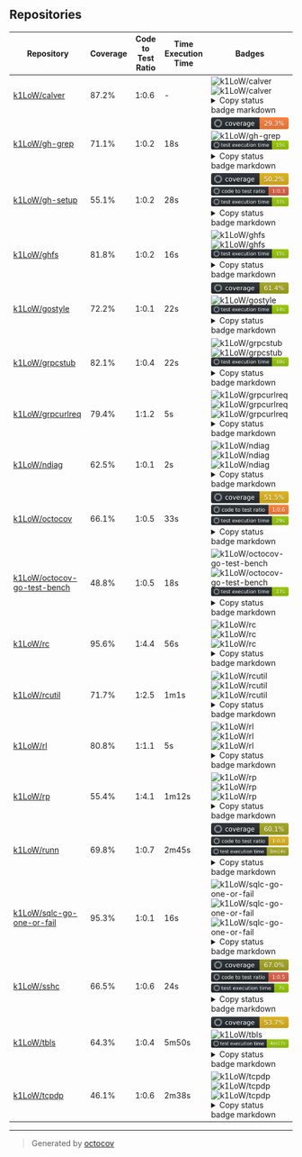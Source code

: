 ## Repositories

| Repository | Coverage | Code to Test Ratio | Time Execution Time | Badges |
| --- | --- | --- | --- | --- |
| [k1LoW/calver](https://github.com/k1LoW/calver) | 87.2% | 1:0.6 | - | ![k1LoW/calver](https://raw.githubusercontent.com/k1LoW/octocovs/main/badges/k1LoW/calver/coverage.svg) ![k1LoW/calver](https://raw.githubusercontent.com/k1LoW/octocovs/main/badges/k1LoW/calver/ratio.svg) <details><summary>Copy status badge markdown</summary>```![Coverage](https://raw.githubusercontent.com/k1LoW/octocovs/main/badges/k1LoW/calver/coverage.svg)```<br>```![Code to Test Ratio](https://raw.githubusercontent.com/k1LoW/octocovs/main/badges/k1LoW/calver/ratio.svg)```</details> |
| [k1LoW/gh-grep](https://github.com/k1LoW/gh-grep) | 71.1% | 1:0.2 | 18s | ![k1LoW/gh-grep](https://raw.githubusercontent.com/k1LoW/octocovs/main/badges/k1LoW/gh-grep/coverage.svg) ![k1LoW/gh-grep](https://raw.githubusercontent.com/k1LoW/octocovs/main/badges/k1LoW/gh-grep/ratio.svg) ![k1LoW/gh-grep](https://raw.githubusercontent.com/k1LoW/octocovs/main/badges/k1LoW/gh-grep/time.svg) <details><summary>Copy status badge markdown</summary>```![Coverage](https://raw.githubusercontent.com/k1LoW/octocovs/main/badges/k1LoW/gh-grep/coverage.svg)```<br>```![Code to Test Ratio](https://raw.githubusercontent.com/k1LoW/octocovs/main/badges/k1LoW/gh-grep/ratio.svg)```<br>```![Test Execution Time](https://raw.githubusercontent.com/k1LoW/octocovs/main/badges/k1LoW/gh-grep/time.svg)```</details> |
| [k1LoW/gh-setup](https://github.com/k1LoW/gh-setup) | 55.1% | 1:0.2 | 28s | ![k1LoW/gh-setup](https://raw.githubusercontent.com/k1LoW/octocovs/main/badges/k1LoW/gh-setup/coverage.svg) ![k1LoW/gh-setup](https://raw.githubusercontent.com/k1LoW/octocovs/main/badges/k1LoW/gh-setup/ratio.svg) ![k1LoW/gh-setup](https://raw.githubusercontent.com/k1LoW/octocovs/main/badges/k1LoW/gh-setup/time.svg) <details><summary>Copy status badge markdown</summary>```![Coverage](https://raw.githubusercontent.com/k1LoW/octocovs/main/badges/k1LoW/gh-setup/coverage.svg)```<br>```![Code to Test Ratio](https://raw.githubusercontent.com/k1LoW/octocovs/main/badges/k1LoW/gh-setup/ratio.svg)```<br>```![Test Execution Time](https://raw.githubusercontent.com/k1LoW/octocovs/main/badges/k1LoW/gh-setup/time.svg)```</details> |
| [k1LoW/ghfs](https://github.com/k1LoW/ghfs) | 81.8% | 1:0.2 | 16s | ![k1LoW/ghfs](https://raw.githubusercontent.com/k1LoW/octocovs/main/badges/k1LoW/ghfs/coverage.svg) ![k1LoW/ghfs](https://raw.githubusercontent.com/k1LoW/octocovs/main/badges/k1LoW/ghfs/ratio.svg) ![k1LoW/ghfs](https://raw.githubusercontent.com/k1LoW/octocovs/main/badges/k1LoW/ghfs/time.svg) <details><summary>Copy status badge markdown</summary>```![Coverage](https://raw.githubusercontent.com/k1LoW/octocovs/main/badges/k1LoW/ghfs/coverage.svg)```<br>```![Code to Test Ratio](https://raw.githubusercontent.com/k1LoW/octocovs/main/badges/k1LoW/ghfs/ratio.svg)```<br>```![Test Execution Time](https://raw.githubusercontent.com/k1LoW/octocovs/main/badges/k1LoW/ghfs/time.svg)```</details> |
| [k1LoW/gostyle](https://github.com/k1LoW/gostyle) | 72.2% | 1:0.1 | 22s | ![k1LoW/gostyle](https://raw.githubusercontent.com/k1LoW/octocovs/main/badges/k1LoW/gostyle/coverage.svg) ![k1LoW/gostyle](https://raw.githubusercontent.com/k1LoW/octocovs/main/badges/k1LoW/gostyle/ratio.svg) ![k1LoW/gostyle](https://raw.githubusercontent.com/k1LoW/octocovs/main/badges/k1LoW/gostyle/time.svg) <details><summary>Copy status badge markdown</summary>```![Coverage](https://raw.githubusercontent.com/k1LoW/octocovs/main/badges/k1LoW/gostyle/coverage.svg)```<br>```![Code to Test Ratio](https://raw.githubusercontent.com/k1LoW/octocovs/main/badges/k1LoW/gostyle/ratio.svg)```<br>```![Test Execution Time](https://raw.githubusercontent.com/k1LoW/octocovs/main/badges/k1LoW/gostyle/time.svg)```</details> |
| [k1LoW/grpcstub](https://github.com/k1LoW/grpcstub) | 82.1% | 1:0.4 | 22s | ![k1LoW/grpcstub](https://raw.githubusercontent.com/k1LoW/octocovs/main/badges/k1LoW/grpcstub/coverage.svg) ![k1LoW/grpcstub](https://raw.githubusercontent.com/k1LoW/octocovs/main/badges/k1LoW/grpcstub/ratio.svg) ![k1LoW/grpcstub](https://raw.githubusercontent.com/k1LoW/octocovs/main/badges/k1LoW/grpcstub/time.svg) <details><summary>Copy status badge markdown</summary>```![Coverage](https://raw.githubusercontent.com/k1LoW/octocovs/main/badges/k1LoW/grpcstub/coverage.svg)```<br>```![Code to Test Ratio](https://raw.githubusercontent.com/k1LoW/octocovs/main/badges/k1LoW/grpcstub/ratio.svg)```<br>```![Test Execution Time](https://raw.githubusercontent.com/k1LoW/octocovs/main/badges/k1LoW/grpcstub/time.svg)```</details> |
| [k1LoW/grpcurlreq](https://github.com/k1LoW/grpcurlreq) | 79.4% | 1:1.2 | 5s | ![k1LoW/grpcurlreq](https://raw.githubusercontent.com/k1LoW/octocovs/main/badges/k1LoW/grpcurlreq/coverage.svg) ![k1LoW/grpcurlreq](https://raw.githubusercontent.com/k1LoW/octocovs/main/badges/k1LoW/grpcurlreq/ratio.svg) ![k1LoW/grpcurlreq](https://raw.githubusercontent.com/k1LoW/octocovs/main/badges/k1LoW/grpcurlreq/time.svg) <details><summary>Copy status badge markdown</summary>```![Coverage](https://raw.githubusercontent.com/k1LoW/octocovs/main/badges/k1LoW/grpcurlreq/coverage.svg)```<br>```![Code to Test Ratio](https://raw.githubusercontent.com/k1LoW/octocovs/main/badges/k1LoW/grpcurlreq/ratio.svg)```<br>```![Test Execution Time](https://raw.githubusercontent.com/k1LoW/octocovs/main/badges/k1LoW/grpcurlreq/time.svg)```</details> |
| [k1LoW/ndiag](https://github.com/k1LoW/ndiag) | 62.5% | 1:0.1 | 2s | ![k1LoW/ndiag](https://raw.githubusercontent.com/k1LoW/octocovs/main/badges/k1LoW/ndiag/coverage.svg) ![k1LoW/ndiag](https://raw.githubusercontent.com/k1LoW/octocovs/main/badges/k1LoW/ndiag/ratio.svg) ![k1LoW/ndiag](https://raw.githubusercontent.com/k1LoW/octocovs/main/badges/k1LoW/ndiag/time.svg) <details><summary>Copy status badge markdown</summary>```![Coverage](https://raw.githubusercontent.com/k1LoW/octocovs/main/badges/k1LoW/ndiag/coverage.svg)```<br>```![Code to Test Ratio](https://raw.githubusercontent.com/k1LoW/octocovs/main/badges/k1LoW/ndiag/ratio.svg)```<br>```![Test Execution Time](https://raw.githubusercontent.com/k1LoW/octocovs/main/badges/k1LoW/ndiag/time.svg)```</details> |
| [k1LoW/octocov](https://github.com/k1LoW/octocov) | 66.1% | 1:0.5 | 33s | ![k1LoW/octocov](https://raw.githubusercontent.com/k1LoW/octocovs/main/badges/k1LoW/octocov/coverage.svg) ![k1LoW/octocov](https://raw.githubusercontent.com/k1LoW/octocovs/main/badges/k1LoW/octocov/ratio.svg) ![k1LoW/octocov](https://raw.githubusercontent.com/k1LoW/octocovs/main/badges/k1LoW/octocov/time.svg) <details><summary>Copy status badge markdown</summary>```![Coverage](https://raw.githubusercontent.com/k1LoW/octocovs/main/badges/k1LoW/octocov/coverage.svg)```<br>```![Code to Test Ratio](https://raw.githubusercontent.com/k1LoW/octocovs/main/badges/k1LoW/octocov/ratio.svg)```<br>```![Test Execution Time](https://raw.githubusercontent.com/k1LoW/octocovs/main/badges/k1LoW/octocov/time.svg)```</details> |
| [k1LoW/octocov-go-test-bench](https://github.com/k1LoW/octocov-go-test-bench) | 48.8% | 1:0.5 | 18s | ![k1LoW/octocov-go-test-bench](https://raw.githubusercontent.com/k1LoW/octocovs/main/badges/k1LoW/octocov-go-test-bench/coverage.svg) ![k1LoW/octocov-go-test-bench](https://raw.githubusercontent.com/k1LoW/octocovs/main/badges/k1LoW/octocov-go-test-bench/ratio.svg) ![k1LoW/octocov-go-test-bench](https://raw.githubusercontent.com/k1LoW/octocovs/main/badges/k1LoW/octocov-go-test-bench/time.svg) <details><summary>Copy status badge markdown</summary>```![Coverage](https://raw.githubusercontent.com/k1LoW/octocovs/main/badges/k1LoW/octocov-go-test-bench/coverage.svg)```<br>```![Code to Test Ratio](https://raw.githubusercontent.com/k1LoW/octocovs/main/badges/k1LoW/octocov-go-test-bench/ratio.svg)```<br>```![Test Execution Time](https://raw.githubusercontent.com/k1LoW/octocovs/main/badges/k1LoW/octocov-go-test-bench/time.svg)```</details> |
| [k1LoW/rc](https://github.com/k1LoW/rc) | 95.6% | 1:4.4 | 56s | ![k1LoW/rc](https://raw.githubusercontent.com/k1LoW/octocovs/main/badges/k1LoW/rc/coverage.svg) ![k1LoW/rc](https://raw.githubusercontent.com/k1LoW/octocovs/main/badges/k1LoW/rc/ratio.svg) ![k1LoW/rc](https://raw.githubusercontent.com/k1LoW/octocovs/main/badges/k1LoW/rc/time.svg) <details><summary>Copy status badge markdown</summary>```![Coverage](https://raw.githubusercontent.com/k1LoW/octocovs/main/badges/k1LoW/rc/coverage.svg)```<br>```![Code to Test Ratio](https://raw.githubusercontent.com/k1LoW/octocovs/main/badges/k1LoW/rc/ratio.svg)```<br>```![Test Execution Time](https://raw.githubusercontent.com/k1LoW/octocovs/main/badges/k1LoW/rc/time.svg)```</details> |
| [k1LoW/rcutil](https://github.com/k1LoW/rcutil) | 71.7% | 1:2.5 | 1m1s | ![k1LoW/rcutil](https://raw.githubusercontent.com/k1LoW/octocovs/main/badges/k1LoW/rcutil/coverage.svg) ![k1LoW/rcutil](https://raw.githubusercontent.com/k1LoW/octocovs/main/badges/k1LoW/rcutil/ratio.svg) ![k1LoW/rcutil](https://raw.githubusercontent.com/k1LoW/octocovs/main/badges/k1LoW/rcutil/time.svg) <details><summary>Copy status badge markdown</summary>```![Coverage](https://raw.githubusercontent.com/k1LoW/octocovs/main/badges/k1LoW/rcutil/coverage.svg)```<br>```![Code to Test Ratio](https://raw.githubusercontent.com/k1LoW/octocovs/main/badges/k1LoW/rcutil/ratio.svg)```<br>```![Test Execution Time](https://raw.githubusercontent.com/k1LoW/octocovs/main/badges/k1LoW/rcutil/time.svg)```</details> |
| [k1LoW/rl](https://github.com/k1LoW/rl) | 80.8% | 1:1.1 | 5s | ![k1LoW/rl](https://raw.githubusercontent.com/k1LoW/octocovs/main/badges/k1LoW/rl/coverage.svg) ![k1LoW/rl](https://raw.githubusercontent.com/k1LoW/octocovs/main/badges/k1LoW/rl/ratio.svg) ![k1LoW/rl](https://raw.githubusercontent.com/k1LoW/octocovs/main/badges/k1LoW/rl/time.svg) <details><summary>Copy status badge markdown</summary>```![Coverage](https://raw.githubusercontent.com/k1LoW/octocovs/main/badges/k1LoW/rl/coverage.svg)```<br>```![Code to Test Ratio](https://raw.githubusercontent.com/k1LoW/octocovs/main/badges/k1LoW/rl/ratio.svg)```<br>```![Test Execution Time](https://raw.githubusercontent.com/k1LoW/octocovs/main/badges/k1LoW/rl/time.svg)```</details> |
| [k1LoW/rp](https://github.com/k1LoW/rp) | 55.4% | 1:4.1 | 1m12s | ![k1LoW/rp](https://raw.githubusercontent.com/k1LoW/octocovs/main/badges/k1LoW/rp/coverage.svg) ![k1LoW/rp](https://raw.githubusercontent.com/k1LoW/octocovs/main/badges/k1LoW/rp/ratio.svg) ![k1LoW/rp](https://raw.githubusercontent.com/k1LoW/octocovs/main/badges/k1LoW/rp/time.svg) <details><summary>Copy status badge markdown</summary>```![Coverage](https://raw.githubusercontent.com/k1LoW/octocovs/main/badges/k1LoW/rp/coverage.svg)```<br>```![Code to Test Ratio](https://raw.githubusercontent.com/k1LoW/octocovs/main/badges/k1LoW/rp/ratio.svg)```<br>```![Test Execution Time](https://raw.githubusercontent.com/k1LoW/octocovs/main/badges/k1LoW/rp/time.svg)```</details> |
| [k1LoW/runn](https://github.com/k1LoW/runn) | 69.8% | 1:0.7 | 2m45s | ![k1LoW/runn](https://raw.githubusercontent.com/k1LoW/octocovs/main/badges/k1LoW/runn/coverage.svg) ![k1LoW/runn](https://raw.githubusercontent.com/k1LoW/octocovs/main/badges/k1LoW/runn/ratio.svg) ![k1LoW/runn](https://raw.githubusercontent.com/k1LoW/octocovs/main/badges/k1LoW/runn/time.svg) <details><summary>Copy status badge markdown</summary>```![Coverage](https://raw.githubusercontent.com/k1LoW/octocovs/main/badges/k1LoW/runn/coverage.svg)```<br>```![Code to Test Ratio](https://raw.githubusercontent.com/k1LoW/octocovs/main/badges/k1LoW/runn/ratio.svg)```<br>```![Test Execution Time](https://raw.githubusercontent.com/k1LoW/octocovs/main/badges/k1LoW/runn/time.svg)```</details> |
| [k1LoW/sqlc-go-one-or-fail](https://github.com/k1LoW/sqlc-go-one-or-fail) | 95.3% | 1:0.1 | 16s | ![k1LoW/sqlc-go-one-or-fail](https://raw.githubusercontent.com/k1LoW/octocovs/main/badges/k1LoW/sqlc-go-one-or-fail/coverage.svg) ![k1LoW/sqlc-go-one-or-fail](https://raw.githubusercontent.com/k1LoW/octocovs/main/badges/k1LoW/sqlc-go-one-or-fail/ratio.svg) ![k1LoW/sqlc-go-one-or-fail](https://raw.githubusercontent.com/k1LoW/octocovs/main/badges/k1LoW/sqlc-go-one-or-fail/time.svg) <details><summary>Copy status badge markdown</summary>```![Coverage](https://raw.githubusercontent.com/k1LoW/octocovs/main/badges/k1LoW/sqlc-go-one-or-fail/coverage.svg)```<br>```![Code to Test Ratio](https://raw.githubusercontent.com/k1LoW/octocovs/main/badges/k1LoW/sqlc-go-one-or-fail/ratio.svg)```<br>```![Test Execution Time](https://raw.githubusercontent.com/k1LoW/octocovs/main/badges/k1LoW/sqlc-go-one-or-fail/time.svg)```</details> |
| [k1LoW/sshc](https://github.com/k1LoW/sshc) | 66.5% | 1:0.6 | 24s | ![k1LoW/sshc](https://raw.githubusercontent.com/k1LoW/octocovs/main/badges/k1LoW/sshc/coverage.svg) ![k1LoW/sshc](https://raw.githubusercontent.com/k1LoW/octocovs/main/badges/k1LoW/sshc/ratio.svg) ![k1LoW/sshc](https://raw.githubusercontent.com/k1LoW/octocovs/main/badges/k1LoW/sshc/time.svg) <details><summary>Copy status badge markdown</summary>```![Coverage](https://raw.githubusercontent.com/k1LoW/octocovs/main/badges/k1LoW/sshc/coverage.svg)```<br>```![Code to Test Ratio](https://raw.githubusercontent.com/k1LoW/octocovs/main/badges/k1LoW/sshc/ratio.svg)```<br>```![Test Execution Time](https://raw.githubusercontent.com/k1LoW/octocovs/main/badges/k1LoW/sshc/time.svg)```</details> |
| [k1LoW/tbls](https://github.com/k1LoW/tbls) | 64.3% | 1:0.4 | 5m50s | ![k1LoW/tbls](https://raw.githubusercontent.com/k1LoW/octocovs/main/badges/k1LoW/tbls/coverage.svg) ![k1LoW/tbls](https://raw.githubusercontent.com/k1LoW/octocovs/main/badges/k1LoW/tbls/ratio.svg) ![k1LoW/tbls](https://raw.githubusercontent.com/k1LoW/octocovs/main/badges/k1LoW/tbls/time.svg) <details><summary>Copy status badge markdown</summary>```![Coverage](https://raw.githubusercontent.com/k1LoW/octocovs/main/badges/k1LoW/tbls/coverage.svg)```<br>```![Code to Test Ratio](https://raw.githubusercontent.com/k1LoW/octocovs/main/badges/k1LoW/tbls/ratio.svg)```<br>```![Test Execution Time](https://raw.githubusercontent.com/k1LoW/octocovs/main/badges/k1LoW/tbls/time.svg)```</details> |
| [k1LoW/tcpdp](https://github.com/k1LoW/tcpdp) | 46.1% | 1:0.6 | 2m38s | ![k1LoW/tcpdp](https://raw.githubusercontent.com/k1LoW/octocovs/main/badges/k1LoW/tcpdp/coverage.svg) ![k1LoW/tcpdp](https://raw.githubusercontent.com/k1LoW/octocovs/main/badges/k1LoW/tcpdp/ratio.svg) ![k1LoW/tcpdp](https://raw.githubusercontent.com/k1LoW/octocovs/main/badges/k1LoW/tcpdp/time.svg) <details><summary>Copy status badge markdown</summary>```![Coverage](https://raw.githubusercontent.com/k1LoW/octocovs/main/badges/k1LoW/tcpdp/coverage.svg)```<br>```![Code to Test Ratio](https://raw.githubusercontent.com/k1LoW/octocovs/main/badges/k1LoW/tcpdp/ratio.svg)```<br>```![Test Execution Time](https://raw.githubusercontent.com/k1LoW/octocovs/main/badges/k1LoW/tcpdp/time.svg)```</details> |

---

> Generated by [octocov](https://github.com/k1LoW/octocov)
